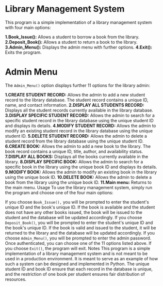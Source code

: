 # Library Management System
This program is a simple implementation of a library management system with four main options:

**1.Book_Issue():** Allows a student to borrow a book from the library.
**2.Deposit_Book():** Allows a student to return a book to the library.
**3.Admin_Menu():** Displays the admin menu with further options.
**4.Exit():** Exits the program.
# Admin Menu
The `Admin_Menu()` option displays further 11 options for the library admin:

**1.CREATE STUDENT RECORD:** Allows the admin to add a new student record to the library database. The student record contains a unique ID, name, and contact information.
**2.DISPLAY ALL STUDENTS RECORD:** Displays all the student records currently available in the library database.
**3.DISPLAY SPECIFIC STUDENT RECORD:** Allows the admin to search for a specific student record in the library database using the unique student ID and displays its details.
**4.MODIFY STUDENT RECORD:** Allows the admin to modify an existing student record in the library database using the unique student ID.
**5.DELETE STUDENT RECORD:** Allows the admin to delete a student record from the library database using the unique student ID.
**6.CREATE BOOK:** Allows the admin to add a new book to the library. The book record contains a unique ID, title, author, and availability status.
**7.DISPLAY ALL BOOKS:** Displays all the books currently available in the library.
**8.DISPLAY SPECIFIC BOOK:** Allows the admin to search for a specific book in the library using the unique book ID and displays its details.
**9.MODIFY BOOK:** Allows the admin to modify an existing book in the library using the unique book ID.
**10.DELETE BOOK:** Allows the admin to delete a book from the library using the unique book ID.
**11.Main menu:** Returns to the main menu.
Usage
To use the library management system, simply run the program and choose one of the four main options:

If you choose `Book_Issue(),` you will be prompted to enter the student's unique ID and the book's unique ID. If the book is available and the student does not have any other books issued, the book will be issued to the student and the database will be updated accordingly.
If you choose `Deposit_Book()`, you will be prompted to enter the student's unique ID and the book's unique ID. If the book is valid and issued to the student, it will be returned to the library and the database will be updated accordingly.
If you choose `Admin_Menu()`, you will be prompted to enter the admin password. Once authenticated, you can choose one of the 11 options listed above.
If you choose `Exit()`, the program will exit.
Notes
This program is a simple implementation of a library management system and is not meant to be used in a production environment. It is meant to serve as an example of how such a system can be designed and implemented in Python. The unique student ID and book ID ensure that each record in the database is unique, and the restriction of one book per student ensures fair distribution of resources.

